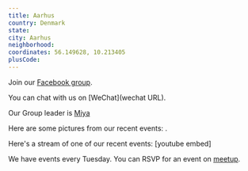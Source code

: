 ```yaml
---
title: Aarhus
country: Denmark
state: 
city: Aarhus
neighborhood: 
coordinates: 56.149628, 10.213405
plusCode:
---
```

Join our [Facebook group](https://www.facebook.com/groups/FreeCodeCampAarhus).

You can chat with us on [WeChat](wechat URL).

Our Group leader is [Miya](freecodecamp.org/miya)

Here are some pictures from our recent events:
![]().

Here's a stream of one of our recent events:
[youtube embed]

We have events every Tuesday. You can RSVP for an event on [meetup](meetupurl).
